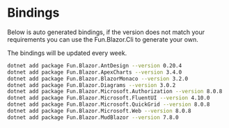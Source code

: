# Bindings

Below is auto generated bindings, if the version does not match your requirements you can use the Fun.Blazor.Cli to generate your own.

The bindings will be updated every week.

```bash
dotnet add package Fun.Blazor.AntDesign --version 0.20.4
dotnet add package Fun.Blazor.ApexCharts --version 3.4.0
dotnet add package Fun.Blazor.BlazorMonaco --version 3.2.0
dotnet add package Fun.Blazor.Diagrams --version 3.0.2
dotnet add package Fun.Blazor.Microsoft.Authorization --version 8.0.8
dotnet add package Fun.Blazor.Microsoft.FluentUI --version 4.10.0
dotnet add package Fun.Blazor.Microsoft.QuickGrid --version 8.0.8
dotnet add package Fun.Blazor.Microsoft.Web --version 8.0.8
dotnet add package Fun.Blazor.MudBlazor --version 7.8.0
```
